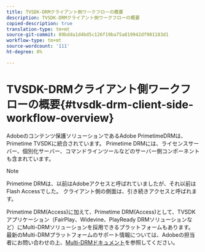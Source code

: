 ```yaml
---
title: TVSDK-DRMクライアント側ワークフローの概要
description: TVSDK-DRMクライアント側ワークフローの概要
copied-description: true
translation-type: tm+mt
source-git-commit: 89bdda1d4bd5c126f19ba75a819942df901183d1
workflow-type: tm+mt
source-wordcount: '111'
ht-degree: 0%

---
```



# TVSDK-DRMクライアント側ワークフローの概要{#tvsdk-drm-client-side-workflow-overview}

Adobeのコンテンツ保護ソリューションであるAdobe PrimetimeDRMは、Primetime TVSDKに統合されています。 Primetime DRMには、ライセンスサーバー、個別化サーバー、コマンドラインツールなどのサーバー側コンポーネントも含まれています。

>[!NOTE]
>
>Primetime DRMは、以前はAdobeアクセスと呼ばれていましたが、それ以前はFlash Accessでした。 クライアント側の側面は、引き続きアクセスと呼ばれます。

Primetime DRM(Access)に加えて、Primetime DRM(Access)として、TVSDKアプリケーション（FairPlay、Widevine、PlayReady DRMソリューションなど）にMulti-DRMソリューションを採用できるプラットフォームもあります。 最新のMulti-DRMプラットフォームのサポート情報については、Adobeの担当者にお問い合わせの上、[Multi-DRMドキュメント](../multi-drm-workflows/title-page/overview.md)を参照してください。

